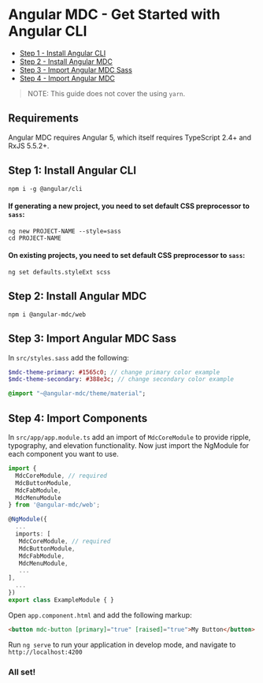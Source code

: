 # Angular MDC - Get Started with Angular CLI

- [Step 1 - Install Angular CLI](#step1)
- [Step 2 - Install Angular MDC](#step2)
- [Step 3 - Import Angular MDC Sass](#step3)
- [Step 4 - Import Angular MDC](#step4)

> NOTE: This guide does not cover the using `yarn`.

## Requirements
Angular MDC requires Angular 5, which itself requires TypeScript 2.4+ and RxJS 5.5.2+.

## <a name="step1"></a> Step 1: Install Angular CLI
```
npm i -g @angular/cli
```

#### If generating a new project, you need to set default CSS preprocessor to `sass`:
```
ng new PROJECT-NAME --style=sass
cd PROJECT-NAME
```

#### On existing projects, you need to set default CSS preprocessor to `sass`:
```
ng set defaults.styleExt scss
```

## <a name="step2"></a> Step 2: Install Angular MDC
```
npm i @angular-mdc/web
```

## <a name="step3"></a> Step 3: Import Angular MDC Sass
In `src/styles.sass` add the following:
```sass
$mdc-theme-primary: #1565c0; // change primary color example
$mdc-theme-secondary: #388e3c; // change secondary color example

@import "~@angular-mdc/theme/material";
```

## <a name="step4"></a> Step 4: Import Components
In `src/app/app.module.ts` add an import of `MdcCoreModule` to provide ripple, typography, and elevation functionality. Now just import the NgModule for each component you want to use.
```ts
import {
  MdcCoreModule, // required
  MdcButtonModule,
  MdcFabModule,
  MdcMenuModule
} from '@angular-mdc/web';

@NgModule({
  ...
  imports: [
   MdcCoreModule, // required
   MdcButtonModule,
   MdcFabModule,
   MdcMenuModule,
   ...
],
  ...
})
export class ExampleModule { }
```

Open `app.component.html` and add the following markup:
```html
<button mdc-button [primary]="true" [raised]="true">My Button</button>
```

Run `ng serve` to run your application in develop mode, and navigate to `http://localhost:4200`

### All set!
